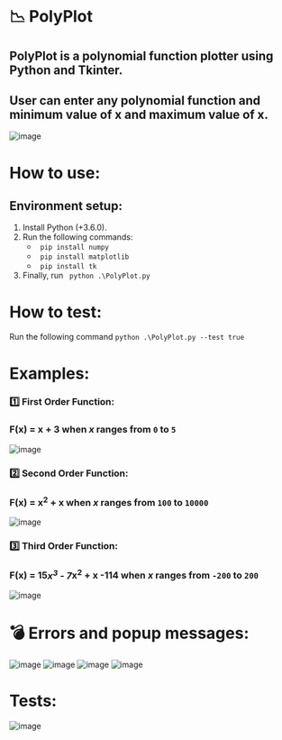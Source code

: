 # :chart_with_downwards_trend: PolyPlot
## PolyPlot is a polynomial function plotter using Python and Tkinter.
## User can enter any polynomial function and minimum value of x and maximum value of x.

![image](https://user-images.githubusercontent.com/62077516/169409615-71ed42ee-0c07-4a01-b1ec-8d582e6d7389.png)

# How to use:
  ## Environment setup:
   1. Install Python (+3.6.0).
   2. Run the following commands:
      * ``` pip install numpy```
      * ``` pip install matplotlib```
      * ``` pip install tk```
   3. Finally, run ``` python .\PolyPlot.py```

# How to test:
  Run the following command ```python .\PolyPlot.py --test true```
      
 
 # Examples:
 ### :one: First Order Function:
 ### F(x) = x + 3 when ***x*** ranges from ```0``` to ```5```
 ![image](https://user-images.githubusercontent.com/62077516/169406626-a68b59c8-2584-4532-91a1-a3e36bca2567.png)

  
 ### :two: Second Order Function:
 ### F(x) = x<sup>2</sup> + x when ***x*** ranges from ```100``` to ```10000```
 ![image](https://user-images.githubusercontent.com/62077516/169407641-a63e9377-6493-4d20-ab5e-cd201720e995.png)

 ### :three: Third Order Function:
 ### F(x) = 15*x<sup>3</sup> - 7*x<sup>2</sup> + x -114 when ***x*** ranges from ```-200``` to ```200```
![image](https://user-images.githubusercontent.com/62077516/169407949-3026a3dd-c33a-4cb7-b5df-2568a953ef67.png)

# :bomb: Errors and popup messages:
![image](https://user-images.githubusercontent.com/62077516/169409733-86675baa-f18e-479d-a58f-3f9f3f3fbcff.png)
![image](https://user-images.githubusercontent.com/62077516/169409827-d65b4ee3-e3ec-475e-b6e4-03b83d65ce69.png)
![image](https://user-images.githubusercontent.com/62077516/169409908-3bdb4017-c378-4732-9d2c-1f2ddf642e71.png)
![image](https://user-images.githubusercontent.com/62077516/169410166-3f0bb9d1-551f-4844-b98d-eeec402e5d84.png)

# Tests:
![image](https://user-images.githubusercontent.com/62077516/169522125-a8c30fec-242e-471c-a1b7-069c2500d85c.png)





